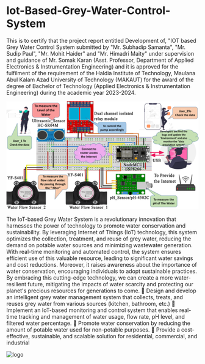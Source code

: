# Iot-Based-Grey-Water-Control-System
This is to certify that the project report entitled Development of, "IOT based Grey Water Control System submitted by "Mr. Subhadip Samanta", "Mr. Sudip Paul", "Mr. Mohit Haider" and "Mr. Himadri Maity" under supervision and guidance of Mr. Somak Karan (Asst. Professor, Department of Applied Electronics & Instrumentation Engineering) and it is approved for the  fulfilment of the requirement of the Haldia Institute of Technology, Maulana Abul Kalam Azad University of Technology (MAKAUT) for the award of the degree of Bachelor of Technology (Applied Electronics & Instrumentation Engineering) during the academic year 2023-2024.

![logo](https://github.com/TheHextronics/Iot-Based-Grey-Water-Control-System/blob/main/Document/Cool_circuit%20Diagram.png)

The IoT-based Grey Water System is a revolutionary innovation that harnesses the power of technology to promote water conservation and sustainability. By leveraging Internet of Things (IoT) technology, this system optimizes the collection, treatment, and reuse of grey water, reducing the demand on potable water sources and minimizing wastewater generation. With real-time monitoring and automated control, the system ensures efficient use of this valuable resource, leading to significant water savings and cost reductions. Moreover, it raises awareness about the importance of water conservation, encouraging individuals to adopt sustainable practices. By embracing this cutting-edge technology, we can create a more water-resilient future, mitigating the impacts of water scarcity and protecting our planet's precious resources for generations to come.
	Design and develop an intelligent grey water management system that collects, treats, and reuses grey water from various sources (kitchen, bathroom, etc.)
	Implement an IoT-based monitoring and control system that enables real-time tracking and management of water usage, flow rate, pH level, and filtered water percentage.
	Promote water conservation by reducing the amount of potable water used for non-potable purposes.
	Provide a cost-effective, sustainable, and scalable solution for residential, commercial, and industrial 


![logo](https://github.com/TheHextronics/Iot-Based-Grey-Water-Control-System/blob/main/Photo/IMG_20240605_131708.jpg)
